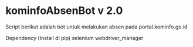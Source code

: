 # kominfoAbsenBot v 2.0
Script berikut adalah bot untuk melakukan absen pada portal.kominfo.go.id

Dependency (Install di pip)
selenium
webdriver_manager
